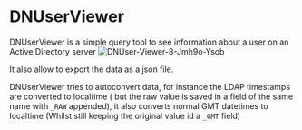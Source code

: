 # DNUserViewer

DNUserViewer is a simple query tool to see information about a user on an Active Directory server
<img src="https://i.ibb.co/HT79gnn/DNUser-Viewer-8-Jmh9o-Ysob.png" alt="DNUser-Viewer-8-Jmh9o-Ysob" border="0">

It also allow to export the data as a json file.

DNUserViewer tries to autoconvert data, for instance the LDAP timestamps are converted to localtime ( but the raw value is saved in a field of the same name with `_RAW` appended), it also converts normal GMT datetimes to localtime (Whilst still keeping the original value id a `_GMT` field)
